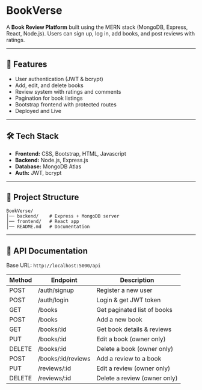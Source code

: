 # BookVerse

A **Book Review Platform** built using the MERN stack (MongoDB, Express, React, Node.js).
Users can sign up, log in, add books, and post reviews with ratings.

---

## 🚀 Features

* User authentication (JWT & bcrypt)
* Add, edit, and delete books
* Review system with ratings and comments
* Pagination for book listings
* Bootstrap frontend with protected routes
* Deployed and Live
---

## 🛠️ Tech Stack

* **Frontend:** CSS, Bootstrap, HTML, Javascript
* **Backend:** Node.js, Express.js
* **Database:** MongoDB Atlas
* **Auth:** JWT, bcrypt

---


## 📂 Project Structure

```
BookVerse/
│── backend/    # Express + MongoDB server
│── frontend/   # React app
│── README.md   # Documentation
```

---

## 📌 API Documentation

Base URL: `http://localhost:5000/api`

| Method | Endpoint           | Description                  |
| ------ | ------------------ | ---------------------------- |
| POST   | /auth/signup       | Register a new user          |
| POST   | /auth/login        | Login & get JWT token        |
| GET    | /books             | Get paginated list of books  |
| POST   | /books             | Add a new book               |
| GET    | /books/:id         | Get book details & reviews   |
| PUT    | /books/:id         | Edit a book (owner only)     |
| DELETE | /books/:id         | Delete a book (owner only)   |
| POST   | /books/:id/reviews | Add a review to a book       |
| PUT    | /reviews/:id       | Edit a review (owner only)   |
| DELETE | /reviews/:id       | Delete a review (owner only) |

